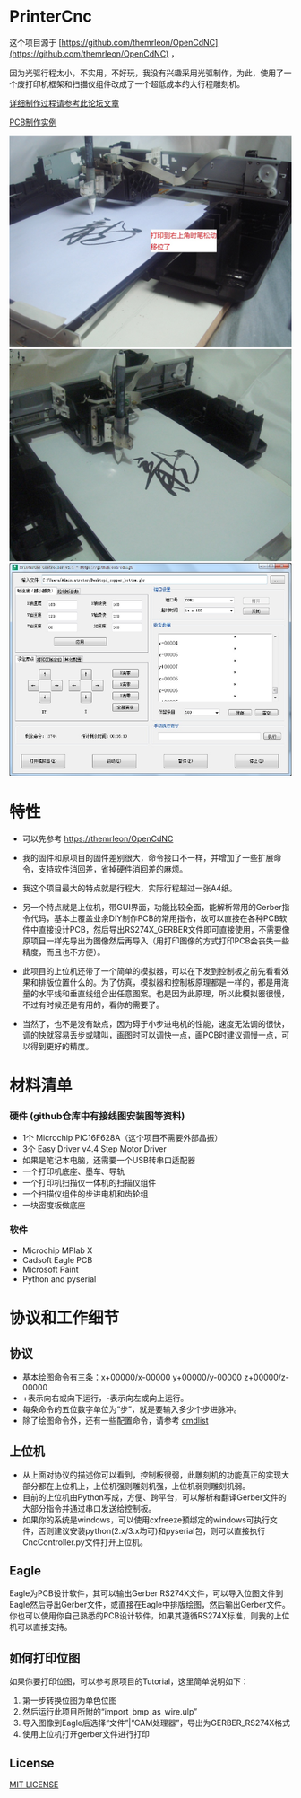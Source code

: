 # PrinterCnc
这个项目源于 [https://github.com/themrleon/OpenCdNC](https://github.com/themrleon/OpenCdNC) ，

因为光驱行程太小，不实用，不好玩，我没有兴趣采用光驱制作，为此，使用了一个废打印机框架和扫描仪组件改成了一个超低成本的大行程雕刻机。<br />

[详细制作过程请参考此论坛文章](http://bbs.mydigit.cn/read.php?tid=1249614)

[PCB制作实例](http://bbs.mydigit.cn/read.php?tid=1273975)

![正面](https://raw.githubusercontent.com/cdhigh/PrinterCnc/master/Photos/%E6%95%B4%E6%9C%BA%E6%AD%A3%E9%9D%A2.JPG)
![打印效果](https://raw.githubusercontent.com/cdhigh/PrinterCnc/master/Photos/%E6%89%93%E5%8D%B0%E9%BE%99%E5%AD%97.JPG)
![上位机](https://raw.githubusercontent.com/cdhigh/PrinterCnc/master/Photos/%E4%B8%8A%E4%BD%8D%E6%9C%BA.JPG)

# 特性
* 可以先参考 [https://themrleon/OpenCdNC](https://themrleon/OpenCdNC)

* 我的固件和原项目的固件差别很大，命令接口不一样，并增加了一些扩展命令，支持软件消回差，省掉硬件消回差的麻烦。

* 我这个项目最大的特点就是行程大，实际行程超过一张A4纸。

* 另一个特点就是上位机，带GUI界面，功能比较全面，能解析常用的Gerber指令代码，基本上覆盖业余DIY制作PCB的常用指令，故可以直接在各种PCB软件中直接设计PCB，然后导出RS274X\_GERBER文件即可直接使用，不需要像原项目一样先导出为图像然后再导入（用打印图像的方式打印PCB会丧失一些精度，而且也不方便）。

* 此项目的上位机还带了一个简单的模拟器，可以在下发到控制板之前先看看效果和排版位置什么的。为了仿真，模拟器和控制板原理都是一样的，都是用海量的水平线和垂直线组合出任意图案。也是因为此原理，所以此模拟器很慢，不过有时候还是有用的，看你的需要了。

* 当然了，也不是没有缺点，因为碍于小步进电机的性能，速度无法调的很快，调的快就容易丢步或啸叫，画图时可以调快一点，画PCB时建议调慢一点，可以得到更好的精度。

# 材料清单
### 硬件 (github仓库中有接线图安装图等资料)
* 1个 Microchip PIC16F628A（这个项目不需要外部晶振）
* 3个 Easy Driver v4.4 Step Motor Driver
* 如果是笔记本电脑，还需要一个USB转串口适配器
* 一个打印机底座、墨车、导轨
* 一个打印机扫描仪一体机的扫描仪组件
* 一个扫描仪组件的步进电机和齿轮组
* 一块密度板做底座

### 软件
* Microchip MPlab X
* Cadsoft Eagle PCB
* Microsoft Paint
* Python and pyserial

# 协议和工作细节
## 协议
* 基本绘图命令有三条：x+00000/x-00000 y+00000/y-00000 z+00000/z-00000
* \+表示向右或向下运行，\-表示向左或向上运行。
* 每条命令的五位数字单位为“步”，就是要输入多少个步进脉冲。
* 除了绘图命令外，还有一些配置命令，请参考 [cmdlist](https://github.com/cdhigh/PrinterCnc/blob/master/Firmware/cmdlist.md)

## 上位机
* 从上面对协议的描述你可以看到，控制板很弱，此雕刻机的功能真正的实现大部分都在上位机上，上位机强则雕刻机强，上位机弱则雕刻机弱。
* 目前的上位机由Python写成，方便、跨平台，可以解析和翻译Gerber文件的大部分指令并通过串口发送给控制板。
* 如果你的系统是windows，可以使用cxfreeze预绑定的windows可执行文件，否则建议安装python(2.x/3.x均可)和pyserial包，则可以直接执行CncController.py文件打开上位机。

## Eagle
Eagle为PCB设计软件，其可以输出Gerber RS274X文件，可以导入位图文件到Eagle然后导出Gerber文件，或直接在Eagle中排版绘图，然后输出Gerber文件。</div>
你也可以使用你自己熟悉的PCB设计软件，如果其遵循RS274X标准，则我的上位机可以直接支持。

## 如何打印位图
如果你要打印位图，可以参考原项目的Tutorial，这里简单说明如下：
1. 第一步转换位图为单色位图
2. 然后运行此项目所附的“import_bmp_as_wire.ulp”
3. 导入图像到Eagle后选择“文件”|“CAM处理器”，导出为GERBER_RS274X格式
4. 使用上位机打开gerber文件进行打印

## License
[MIT LICENSE](https://github.com/themrleon/OpenCdNC/blob/master/LICENSE)
